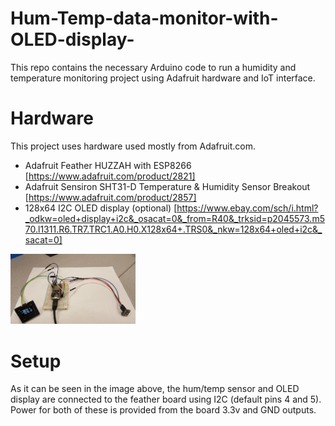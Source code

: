 # Hum-Temp-data-monitor-with-OLED-display-

This repo contains the necessary Arduino code to run a humidity and temperature monitoring project using Adafruit hardware and IoT interface.

# Hardware

This project uses hardware used mostly from Adafruit.com.
- Adafruit Feather HUZZAH with ESP8266 [https://www.adafruit.com/product/2821]
- Adafruit Sensiron SHT31-D Temperature & Humidity Sensor Breakout [https://www.adafruit.com/product/2857] 
- 128x64 I2C OLED display (optional) [https://www.ebay.com/sch/i.html?_odkw=oled+display+i2c&_osacat=0&_from=R40&_trksid=p2045573.m570.l1311.R6.TR7.TRC1.A0.H0.X128x64+.TRS0&_nkw=128x64+oled+i2c&_sacat=0]



<img src="https://github.com/jsafavi/Hum-Temp-data-monitor-with-OLED-display-/blob/readme-ed/hardware_setup.jpg" width="200">


# Setup 

As it can be seen in the image above, the hum/temp sensor and OLED display are connected to the feather board using I2C (default pins 4 and 5). Power for both of these is provided from the board 3.3v and GND outputs.


